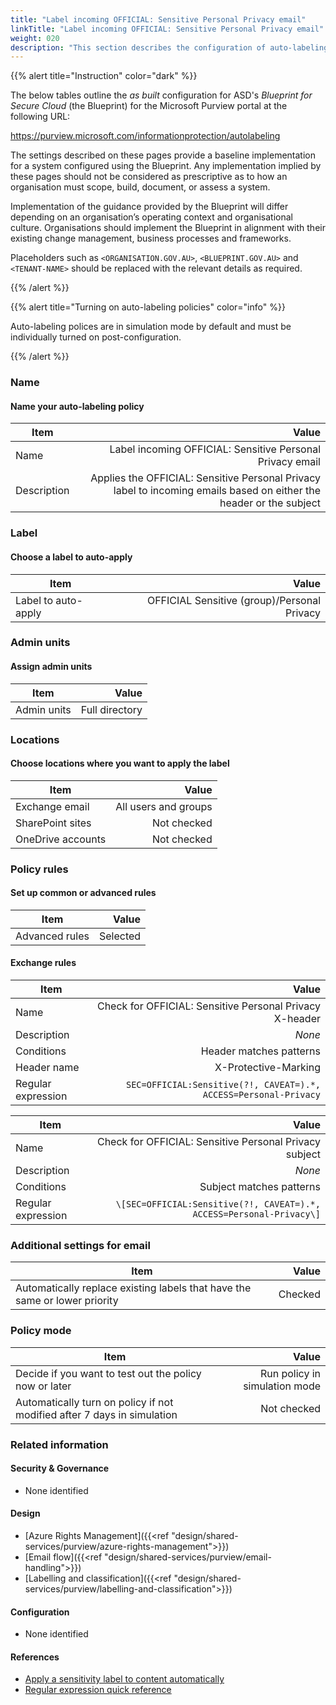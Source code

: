 ```yaml
---
title: "Label incoming OFFICIAL: Sensitive Personal Privacy email"
linkTitle: "Label incoming OFFICIAL: Sensitive Personal Privacy email"
weight: 020
description: "This section describes the configuration of auto-labeling policies within Microsoft Purview associated with systems built according to guidance in ASD's Blueprint for Secure Cloud."
---
```


{{% alert title="Instruction" color="dark" %}}

The below tables outline the *as built* configuration for ASD's *Blueprint for Secure Cloud* (the Blueprint) for the Microsoft Purview portal at the following URL:

<https://purview.microsoft.com/informationprotection/autolabeling>

The settings described on these pages provide a baseline implementation for a system configured using the Blueprint. Any implementation implied by these pages should not be considered as prescriptive as to how an organisation must scope, build, document, or assess a system.

Implementation of the guidance provided by the Blueprint will differ depending on an organisation’s operating context and organisational culture. Organisations should implement the Blueprint in alignment with their existing change management, business processes and frameworks.

Placeholders such as `<ORGANISATION.GOV.AU>`, `<BLUEPRINT.GOV.AU>` and `<TENANT-NAME>` should be replaced with the relevant details as required.

{{% /alert %}}

{{% alert title="Turning on auto-labeling policies" color="info" %}}

Auto-labeling polices are in simulation mode by default and must be individually turned on post-configuration.

{{% /alert %}}

### Name

#### Name your auto-labeling policy

| Item        |                                                                                                               Value |
| ----------- | ------------------------------------------------------------------------------------------------------------------: |
| Name        |                                                           Label incoming OFFICIAL: Sensitive Personal Privacy email |
| Description | Applies the OFFICIAL: Sensitive Personal Privacy label to incoming emails based on either the header or the subject |

### Label

#### Choose a label to auto-apply

| Item                |                                       Value |
| ------------------- | ------------------------------------------: |
| Label to auto-apply | OFFICIAL Sensitive (group)/Personal Privacy |

### Admin units

#### Assign admin units

| Item        |          Value |
| ----------- | -------------: |
| Admin units | Full directory |

### Locations

#### Choose locations where you want to apply the label

| Item              |                Value |
| ----------------- | -------------------: |
| Exchange email    | All users and groups |
| SharePoint sites  |          Not checked |
| OneDrive accounts |          Not checked |

### Policy rules

#### Set up common or advanced rules

| Item           |    Value |
| -------------- | -------: |
| Advanced rules | Selected |

#### Exchange rules

| Item               |                                                            Value |
| ------------------ | ---------------------------------------------------------------: |
| Name               |          Check for OFFICIAL: Sensitive Personal Privacy X-header |
| Description        |                                                           *None* |
| Conditions         |                                          Header matches patterns |
| Header name        |                                             X-Protective-Marking |
| Regular expression | `SEC=OFFICIAL:Sensitive(?!, CAVEAT=).*, ACCESS=Personal-Privacy` |

| Item               |                                                                Value |
| ------------------ | -------------------------------------------------------------------: |
| Name               |               Check for OFFICIAL: Sensitive Personal Privacy subject |
| Description        |                                                               *None* |
| Conditions         |                                             Subject matches patterns |
| Regular expression | `\[SEC=OFFICIAL:Sensitive(?!, CAVEAT=).*, ACCESS=Personal-Privacy\]` |

### Additional settings for email

| Item                                                                       |   Value |
| -------------------------------------------------------------------------- | ------: |
| Automatically replace existing labels that have the same or lower priority | Checked |

### Policy mode

| Item                                                                    |                         Value |
| ----------------------------------------------------------------------- | ----------------------------: |
| Decide if you want to test out the policy now or later                  | Run policy in simulation mode |
| Automatically turn on policy if not modified after 7 days in simulation |                   Not checked |

### Related information

#### Security & Governance

- None identified
  
#### Design

- [Azure Rights Management]({{<ref "design/shared-services/purview/azure-rights-management">}})
- [Email flow]({{<ref "design/shared-services/purview/email-handling">}})
- [Labelling and classification]({{<ref "design/shared-services/purview/labelling-and-classification">}})
  
#### Configuration

- None identified

#### References

- [Apply a sensitivity label to content automatically](https://learn.microsoft.com/en-au/purview/apply-sensitivity-label-automatically)
- [Regular expression quick reference](https://learn.microsoft.com/en-au/dotnet/standard/base-types/regular-expression-language-quick-reference)
